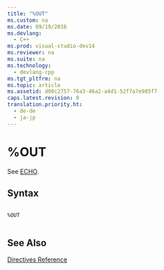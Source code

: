 ```yaml
---
title: "%OUT"
ms.custom: na
ms.date: 09/19/2016
ms.devlang: 
  - C++
ms.prod: visual-studio-dev14
ms.reviewer: na
ms.suite: na
ms.technology: 
  - devlang-cpp
ms.tgt_pltfrm: na
ms.topic: article
ms.assetid: d08c2757-76a3-46a2-a4d1-52f7a7e985f7
caps.latest.revision: 8
translation.priority.ht: 
  - de-de
  - ja-jp
---
```

# %OUT
See [ECHO](../vs140/ECHO.md).  
  
## Syntax  
  
```  
  
%OUT  
  
```  
  
## See Also  
 [Directives Reference](../vs140/Directives-Reference.md)